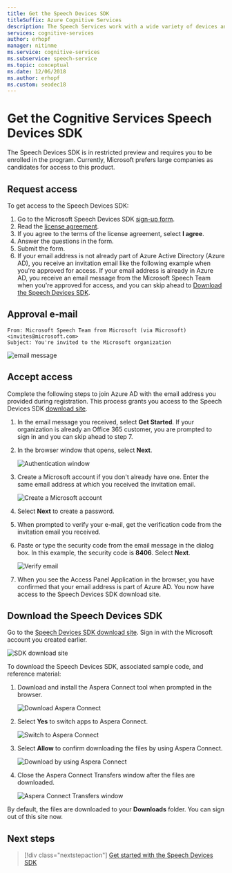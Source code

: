 ```yaml
---
title: Get the Speech Devices SDK
titleSuffix: Azure Cognitive Services
description: The Speech Services work with a wide variety of devices and audio sources. Now, you can take your speech applications to the next level with matched hardware and software. In this article you'll learn how to get access to the Speech Devices SDK and start developing.
services: cognitive-services
author: erhopf
manager: nitinme
ms.service: cognitive-services
ms.subservice: speech-service
ms.topic: conceptual
ms.date: 12/06/2018
ms.author: erhopf
ms.custom: seodec18
---
```


# Get the Cognitive Services Speech Devices SDK

The Speech Devices SDK is in restricted preview and requires you to be enrolled in the program. Currently, Microsoft prefers large companies as candidates for access to this product.

## Request access

To get access to the Speech Devices SDK:

1. Go to the Microsoft Speech Devices SDK [sign-up form](https://aka.ms/sdsdk-signup).
1. Read the [license agreement](speech-devices-sdk-license.md).
1. If you agree to the terms of the license agreement, select **I agree**.
1. Answer the questions in the form.
1. Submit the form.
1. If your email address is not already part of Azure Active Directory (Azure AD), you receive an invitation email like the following example when you're approved for access. If your email address is already in Azure AD, you receive an email message from the Microsoft Speech Team when you're approved for access, and you can skip ahead to [Download the Speech Devices SDK](#download-the-speech-devices-sdk).

## Approval e-mail

```
From: Microsoft Speech Team from Microsoft (via Microsoft) <invites@microsoft.com>
Subject: You're invited to the Microsoft organization
```

![email message](media/speech-devices-sdk/get-sdk-1.png)

## Accept access

Complete the following steps to join Azure AD with the email address you provided during registration. This process grants you access to the Speech Devices SDK [download site](https://shares.datatransfer.microsoft.com/).

1. In the email message you received, select **Get Started**. If your organization is already an Office 365 customer, you are prompted to sign in and you can skip ahead to step 7.

2. In the browser window that opens, select **Next**.

    ![Authentication window](media/speech-devices-sdk/get-sdk-2.png)

3. Create a Microsoft account if you don't already have one. Enter the same email address at which you received the invitation email.

    ![Create a Microsoft account](media/speech-devices-sdk/get-sdk-3.png)

4. Select **Next** to create a password.

5. When prompted to verify your e-mail, get the verification code from the invitation email you received.

7. Paste or type the security code from the email message in the dialog box. In this example, the security code is **8406**. Select **Next**.

    ![Verify email](media/speech-devices-sdk/get-sdk-6.png)

8. When you see the Access Panel Application in the browser, you have confirmed that your email address is part of Azure AD. You now have access to the Speech Devices SDK download site.

## Download the Speech Devices SDK

Go to the [Speech Devices SDK download site](https://shares.datatransfer.microsoft.com/). Sign in with the Microsoft account you created earlier.

![SDK download site](media/speech-devices-sdk/get-sdk-7.png)

To download the Speech Devices SDK, associated sample code, and reference material:

1. Download and install the Aspera Connect tool when prompted in the browser.

    ![Download Aspera Connect](media/speech-devices-sdk/get-sdk-8.png)

1. Select **Yes** to switch apps to Aspera Connect.

    ![Switch to Aspera Connect](media/speech-devices-sdk/get-sdk-9.png)

1. Select **Allow** to confirm downloading the files by using Aspera Connect.

    ![Download by using Aspera Connect](media/speech-devices-sdk/get-sdk-10.png)

1. Close the Aspera Connect Transfers window after the files are downloaded.

    ![Aspera Connect Transfers window](media/speech-devices-sdk/get-sdk-11.png)

By default, the files are downloaded to your **Downloads** folder. You can sign out of this site now.

## Next steps

> [!div class="nextstepaction"]
> [Get started with the Speech Devices SDK](speech-devices-sdk-qsg.md)
